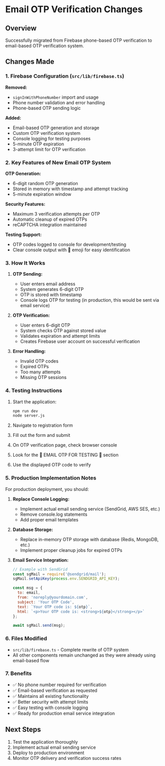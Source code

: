 # Email OTP Verification Changes

## Overview
Successfully migrated from Firebase phone-based OTP verification to email-based OTP verification system.

## Changes Made

### 1. Firebase Configuration (`src/lib/firebase.ts`)

**Removed:**
- `signInWithPhoneNumber` import and usage
- Phone number validation and error handling
- Phone-based OTP sending logic

**Added:**
- Email-based OTP generation and storage
- Custom OTP verification system
- Console logging for testing purposes
- 5-minute OTP expiration
- 3-attempt limit for OTP verification

### 2. Key Features of New Email OTP System

**OTP Generation:**
- 6-digit random OTP generation
- Stored in memory with timestamp and attempt tracking
- 5-minute expiration window

**Security Features:**
- Maximum 3 verification attempts per OTP
- Automatic cleanup of expired OTPs
- reCAPTCHA integration maintained

**Testing Support:**
- OTP codes logged to console for development/testing
- Clear console output with 🔐 emoji for easy identification

### 3. How It Works

1. **OTP Sending:**
   - User enters email address
   - System generates 6-digit OTP
   - OTP is stored with timestamp
   - Console logs OTP for testing (in production, this would be sent via email service)

2. **OTP Verification:**
   - User enters 6-digit OTP
   - System checks OTP against stored value
   - Validates expiration and attempt limits
   - Creates Firebase user account on successful verification

3. **Error Handling:**
   - Invalid OTP codes
   - Expired OTPs
   - Too many attempts
   - Missing OTP sessions

### 4. Testing Instructions

1. Start the application:
   ```bash
   npm run dev
   node server.js
   ```

2. Navigate to registration form
3. Fill out the form and submit
4. On OTP verification page, check browser console
5. Look for the 🔐 EMAIL OTP FOR TESTING 🔐 section
6. Use the displayed OTP code to verify

### 5. Production Implementation Notes

For production deployment, you should:

1. **Replace Console Logging:**
   - Implement actual email sending service (SendGrid, AWS SES, etc.)
   - Remove console.log statements
   - Add proper email templates

2. **Database Storage:**
   - Replace in-memory OTP storage with database (Redis, MongoDB, etc.)
   - Implement proper cleanup jobs for expired OTPs

3. **Email Service Integration:**
   ```javascript
   // Example with SendGrid
   const sgMail = require('@sendgrid/mail');
   sgMail.setApiKey(process.env.SENDGRID_API_KEY);
   
   const msg = {
     to: email,
     from: 'noreply@yourdomain.com',
     subject: 'Your OTP Code',
     text: `Your OTP code is: ${otp}`,
     html: `<p>Your OTP code is: <strong>${otp}</strong></p>`
   };
   
   await sgMail.send(msg);
   ```

### 6. Files Modified

- `src/lib/firebase.ts` - Complete rewrite of OTP system
- All other components remain unchanged as they were already using email-based flow

### 7. Benefits

- ✅ No phone number required for verification
- ✅ Email-based verification as requested
- ✅ Maintains all existing functionality
- ✅ Better security with attempt limits
- ✅ Easy testing with console logging
- ✅ Ready for production email service integration

## Next Steps

1. Test the application thoroughly
2. Implement actual email sending service
3. Deploy to production environment
4. Monitor OTP delivery and verification success rates 